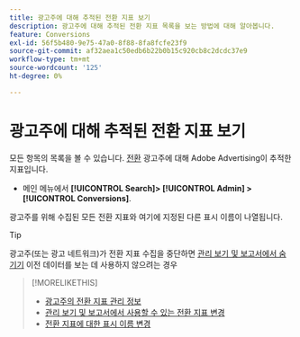 ```yaml
---
title: 광고주에 대해 추적된 전환 지표 보기
description: 광고주에 대해 추적된 전환 지표 목록을 보는 방법에 대해 알아봅니다.
feature: Conversions
exl-id: 56f5b480-9e75-47a0-8f88-8fa8fcfe23f9
source-git-commit: af32aea1c50edb6b22b0b15c920cb8c2dcdc37e9
workflow-type: tm+mt
source-wordcount: '125'
ht-degree: 0%

---
```


# 광고주에 대해 추적된 전환 지표 보기

모든 항목의 목록을 볼 수 있습니다. [전환](/help/search-social-commerce/glossary.md#c-d) 광고주에 대해 Adobe Advertising이 추적한 지표입니다.

* 메인 메뉴에서 **[!UICONTROL Search]> [!UICONTROL Admin] >[!UICONTROL Conversions]**.

광고주를 위해 수집된 모든 전환 지표와 여기에 지정된 다른 표시 이름이 나열됩니다.

>[!TIP]
>
>광고주(또는 광고 네트워크)가 전환 지표 수집을 중단하면 [관리 보기 및 보고서에서 숨기기](conversion-metric-edit-available.md) 이전 데이터를 보는 데 사용하지 않으려는 경우

>[!MORELIKETHIS]
>
>* [광고주의 전환 지표 관리 정보](conversion-metric-about.md)
>* [관리 보기 및 보고서에서 사용할 수 있는 전환 지표 변경](conversion-metric-edit-available.md)
>* [전환 지표에 대한 표시 이름 변경](conversion-metric-edit-display-name.md)
